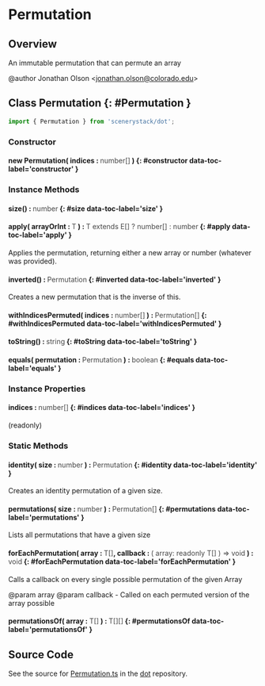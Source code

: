 # Permutation

## Overview

An immutable permutation that can permute an array

@author Jonathan Olson &lt;jonathan.olson@colorado.edu&gt;

## Class Permutation {: #Permutation }


```js
import { Permutation } from 'scenerystack/dot';
```
### Constructor

#### new Permutation( indices : <span style="font-weight: 400; opacity: 80%;">number[]</span> ) {: #constructor data-toc-label='constructor' }

### Instance Methods

#### size() : <span style="font-weight: 400; opacity: 80%;">number</span> {: #size data-toc-label='size' }

#### apply( arrayOrInt : <span style="font-weight: 400; opacity: 80%;">T</span> ) : <span style="font-weight: 400; opacity: 80%;">T extends E[] ? number[] : number</span> {: #apply data-toc-label='apply' }

Applies the permutation, returning either a new array or number (whatever was provided).

#### inverted() : <span style="font-weight: 400; opacity: 80%;">Permutation</span> {: #inverted data-toc-label='inverted' }

Creates a new permutation that is the inverse of this.

#### withIndicesPermuted( indices : <span style="font-weight: 400; opacity: 80%;">number[]</span> ) : <span style="font-weight: 400; opacity: 80%;">Permutation[]</span> {: #withIndicesPermuted data-toc-label='withIndicesPermuted' }

#### toString() : <span style="font-weight: 400; opacity: 80%;">string</span> {: #toString data-toc-label='toString' }

#### equals( permutation : <span style="font-weight: 400; opacity: 80%;">Permutation</span> ) : <span style="font-weight: 400; opacity: 80%;">boolean</span> {: #equals data-toc-label='equals' }

### Instance Properties

#### indices : <span style="font-weight: 400; opacity: 80%;">number[]</span> {: #indices data-toc-label='indices' }

(readonly)

### Static Methods

#### identity( size : <span style="font-weight: 400; opacity: 80%;">number</span> ) : <span style="font-weight: 400; opacity: 80%;">Permutation</span> {: #identity data-toc-label='identity' }

Creates an identity permutation of a given size.

#### permutations( size : <span style="font-weight: 400; opacity: 80%;">number</span> ) : <span style="font-weight: 400; opacity: 80%;">Permutation[]</span> {: #permutations data-toc-label='permutations' }

Lists all permutations that have a given size

#### forEachPermutation( array : <span style="font-weight: 400; opacity: 80%;">T[]</span>, callback : <span style="font-weight: 400; opacity: 80%;">( array: readonly T[] ) =&gt; void</span> ) : <span style="font-weight: 400; opacity: 80%;">void</span> {: #forEachPermutation data-toc-label='forEachPermutation' }

Calls a callback on every single possible permutation of the given Array

@param array
@param callback - Called on each permuted version of the array possible

#### permutationsOf( array : <span style="font-weight: 400; opacity: 80%;">T[]</span> ) : <span style="font-weight: 400; opacity: 80%;">T[][]</span> {: #permutationsOf data-toc-label='permutationsOf' }



## Source Code

See the source for [Permutation.ts](https://github.com/phetsims/dot/blob/main/js/Permutation.ts) in the [dot](https://github.com/phetsims/dot) repository.
